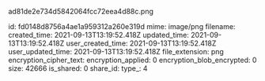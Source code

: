 ad81de2e734d5842064fcc72eea4d88c.png

id: fd0148d8756a4ae1a959312a260e319d
mime: image/png
filename: 
created_time: 2021-09-13T13:19:52.418Z
updated_time: 2021-09-13T13:19:52.418Z
user_created_time: 2021-09-13T13:19:52.418Z
user_updated_time: 2021-09-13T13:19:52.418Z
file_extension: png
encryption_cipher_text: 
encryption_applied: 0
encryption_blob_encrypted: 0
size: 42666
is_shared: 0
share_id: 
type_: 4